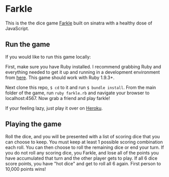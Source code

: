 Farkle
======

This is the the dice game [Farkle](http://en.wikipedia.org/wiki/Farkle) built on sinatra with a healthy dose of JavaScript.

Run the game
------------
If you would like to run this game locally:

First, make sure you have Ruby installed. I recommend grabbing Ruby and everything needed to get it up and running in a development environment from [here](http://railsinstaller.org/en). This game should work with Ruby 1.9.3+.

Next clone this repo, `$ cd` to it and run `$ bundle install`. From the main folder of the 
game, run `ruby farkle.rb` and navigate your browser to localhost:4567. Now grab a friend and play farkle!

If your feeling lazy, just play it over on [Heroku](http://radiant-taiga-1258.herokuapp.com/).

Playing the game
----------------

Roll the dice, and you will be presented with a list of scoring dice that you can choose to keep. You must keep at least 1 possible scoring combination each roll. You can then choose to roll the remaining dice or end your turn. If you do not roll any scoring dice, you Farkle, and lose all of the points you have accumulated that turn and the other player gets to play. If all 6 dice score points, you have "hot dice" and get to roll all 6 again. First person to 10,000 points wins!